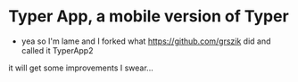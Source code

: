 # Typer App, a mobile version of Typer
- yea so I'm lame and I forked what https://github.com/grszik did and called it TyperApp2

it will get some improvements I swear...
